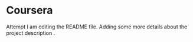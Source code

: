 # Coursera
Attempt
I am editing the README file. Adding some more details about the project description .
